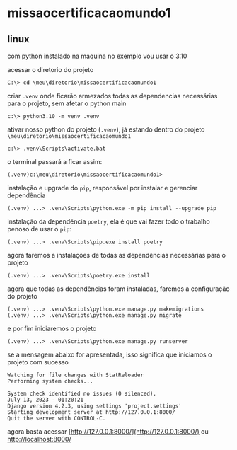 # missaocertificacaomundo1

## linux

com python instalado na maquina
no exemplo vou usar o 3.10

acessar o diretorio do projeto
```
C:\> cd \meu\diretorio\missaocertificacaomundo1
```

criar `.venv` onde ficarão armezados todas as dependencias necessárias para o projeto, sem afetar o python main
```
c:\> python3.10 -m venv .venv
```

ativar nosso python do projeto (`.venv`), já estando dentro do projeto `\meu\diretorio\missaocertificacaomundo1`
```
c:\> .venv\Scripts\activate.bat
```

o terminal passará a ficar assim:
```
(.venv)c:\meu\diretorio\missaocertificacaomundo1>
```

instalação e upgrade do `pip`, responsável por instalar e gerenciar dependência
```
(.venv) ...> .venv\Scripts\python.exe -m pip install --upgrade pip
```

instalação da dependência `poetry`, ela é que vai fazer todo o trabalho penoso de usar o `pip`:
```
(.venv) ...> .venv\Scripts\pip.exe install poetry
```

agora faremos a instalações de todas as dependências necessárias para o projeto
```
(.venv) ...> .venv\Scripts\poetry.exe install
```

agora que todas as dependências foram instaladas, faremos a configuração do projeto
```
(.venv) ...> .venv\Scripts\python.exe manage.py makemigrations
(.venv) ...> .venv\Scripts\python.exe manage.py migrate
```

e por fim iniciaremos o projeto
```
(.venv) ...> .venv\Scripts\python.exe manage.py runserver
```

se a mensagem abaixo for apresentada, isso significa que iniciamos o projeto com sucesso
```
Watching for file changes with StatReloader
Performing system checks...

System check identified no issues (0 silenced).
July 13, 2023 - 01:20:21
Django version 4.2.3, using settings 'project.settings'
Starting development server at http://127.0.0.1:8000/
Quit the server with CONTROL-C.
```

agora basta acessar [http://127.0.0.1:8000/](http://127.0.0.1:8000/) ou [http://localhost:8000/](http://localhost:8000/)